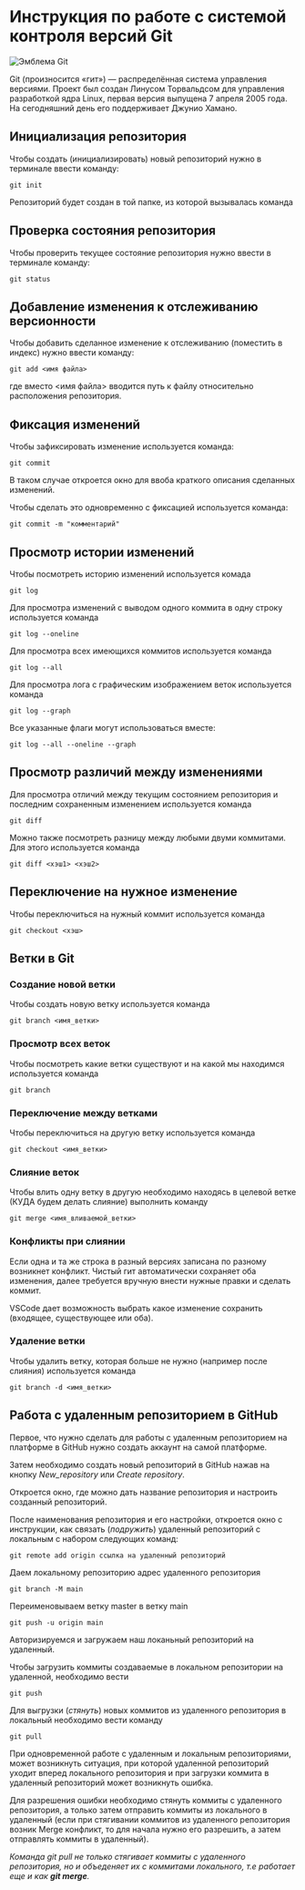 # **Инструкция по работе с системой контроля версий Git**

![Эмблема Git](git.jpg)

Git (произносится «гит») — распределённая система управления версиями. Проект был создан Линусом Торвальдсом для управления разработкой ядра Linux, первая версия выпущена 7 апреля 2005 года. На сегодняшний день его поддерживает Джунио Хамано.

## Инициализация репозитория

Чтобы создать (инициализировать) новый репозиторий нужно в терминале ввести команду:

    git init

Репозиторий будет создан в той папке, из которой вызывалась команда

## Проверка состояния репозитория

Чтобы проверить текущее состояние репозитория нужно ввести в терминале команду:

    git status

## Добавление изменения к отслеживанию версионности

Чтобы добавить сделанное изменение к отслеживанию (поместить в индекс) нужно ввести команду:

    git add <имя файла>

где вместо <имя файла> вводится путь к файлу относительно расположения репозитория.

## Фиксация изменений

Чтобы зафиксировать изменение используется команда:

    git commit

В таком случае откроется окно для ввоба краткого описания сделанных изменений.

Чтобы сделать это одновременно с фиксацией используется команда:

    git commit -m "комментарий"

## Просмотр истории изменений

Чтобы посмотреть историю изменений используется комада

    git log

Для просмотра изменений с выводом одного коммита в одну строку используется команда

    git log --oneline

Для просмотра всех имеющихся коммитов используется команда

    git log --all

Для просмотра лога с графическим изображением веток используется команда

    git log --graph

Все указанные флаги могут использоваться вместе:

    git log --all --oneline --graph

## Просмотр различий между изменениями

Для просмотра отличий между текущим состоянием репозитория и последним сохраненным изменением используется команда

    git diff

Можно также посмотреть разницу между любыми двуми коммитами. Для этого используется команда

    git diff <хэш1> <хэш2>

## Переключение на нужное изменение

Чтобы переключиться на нужный коммит используется команда

    git checkout <хэш>

## Ветки в Git

### Создание новой ветки

Чтобы создать новую ветку используется команда

    git branch <имя_ветки>

### Просмотр всех веток

Чтобы посмотреть какие ветки существуют и на какой мы находимся используется команда

    git branch

### Переключение между ветками

Чтобы переключиться на другую ветку используется команда

    git checkout <имя_ветки>

### Слияние веток

Чтобы влить одну ветку в другую необходимо находясь в целевой ветке (КУДА будем делать слияние) выполнить команду

    git merge <имя_вливаемой_ветки>

### Конфликты при слиянии

Если одна и та же строка в разный версиях записана по разному возникнет конфликт.
Чистый гит автоматически сохраняет оба изменения, далее требуется вручную внести нужные правки и сделать коммит.

VSСode дает возможность выбрать какое изменение сохранить (входящее, существующее или оба).

### Удаление ветки

Чтобы удалить ветку, которая больше не нужно (например после слияния) используется команда

    git branch -d <имя_ветки>

## **Работа с удаленным репозиторием в GitHub**

Первое, что нужно сделать для работы с удаленным репозиторием на платформе в GitHub нужно создать аккаунт на самой платформе.

Затем необходимо создать новый репозиторий в GitHub нажав на кнопку *New_repository* или *Create repository*.

Откроется окно, где можно дать название репозитория и настроить созданный репозиторий. 

После наименования репозитория и его настройки, откроется окно с инструкции, как связать (*подружить*) удаленный репозиторий с локальным с набором следующих команд: 

    git remote add origin ссылка на удаленный репозиторий
    
 Даем локальному репозиторию адрес удаленного репозитория
 
    git branch -M main 
    
Переименовываем ветку master в ветку main

    git push -u origin main 
    
 Авторизируемся и загружаем наш локаньный репозиторий на удаленный.

 Чтобы загрузить коммиты создаваемые в локальном репозитории на удаленной, необходимо вести 

    git push


 
 Для выгрузки (*стянуть*) новых коммитов из удаленного репозитория в локальный необходимо вести команду
 
    git pull

При одновременной работе с удаленным и локальным репозиториями, может возникнуть ситуация, при которой удаленной репозиторий уходит вперед локального репозитория и при загрузки коммита в удаленный репозиторий может возникнуть ошибка.

Для разрешения ошибки необходимо стянуть коммиты с удаленного репозитория, а только затем отправить коммиты из локального в удаленный (если при стягивании коммитов из удаленного репозитория возник Merge конфликт, то для начала нужно его разрешить, а затем отправлять коммиты в удаленный).

*Команда git pull не только стягивает коммиты с удаленного репозитория, но и объеденяет их с коммитами локального, т.е работает еще и как __git merge__.*

